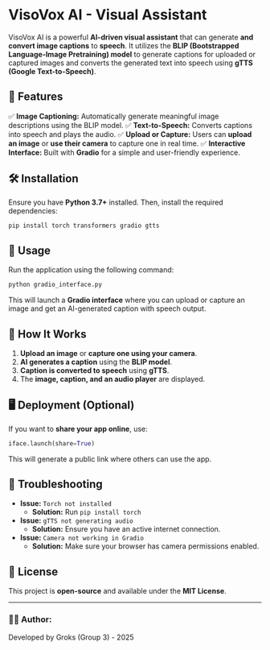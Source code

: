# VisoVox AI - Visual Assistant

VisoVox AI is a powerful **AI-driven visual assistant** that can generate **and convert image captions** to **speech**. It utilizes the **BLIP (Bootstrapped Language-Image Pretraining) model** to generate captions for uploaded or captured images and converts the generated text into speech using **gTTS (Google Text-to-Speech)**.

## 🚀 Features

✅ **Image Captioning:** Automatically generate meaningful image descriptions using the BLIP model. ✅ **Text-to-Speech:** Converts captions into speech and plays the audio.
✅ **Upload or Capture:** Users can **upload an image** or **use their camera** to capture one in real time. ✅ **Interactive Interface:** Built with **Gradio** for a simple and user-friendly experience.

## 🛠️ Installation

Ensure you have **Python 3.7+** installed. Then, install the required dependencies:

```bash
pip install torch transformers gradio gtts
```

## 🚀 Usage

Run the application using the following command:

```bash
python gradio_interface.py
```

This will launch a **Gradio interface** where you can upload or capture an image and get an AI-generated caption with speech output.

## 📌 How It Works

1. **Upload an image** or **capture one using your camera**.
2. **AI generates a caption** using the **BLIP model**.
3. **Caption is converted to speech** using **gTTS**.
4. The **image, caption, and an audio player** are displayed.

## 🖥️ Deployment (Optional)

If you want to **share your app online**, use:

```python
iface.launch(share=True)
```

This will generate a public link where others can use the app.

## 🔧 Troubleshooting

- **Issue:** `Torch not installed`
  - **Solution:** Run `pip install torch`
- **Issue:** `gTTS not generating audio`
  - **Solution:** Ensure you have an active internet connection.
- **Issue:** `Camera not working in Gradio`
  - **Solution:** Make sure your browser has camera permissions enabled.

## 📜 License

This project is **open-source** and available under the **MIT License**.

---

### **👨‍💻 Author:**

Developed by Groks (Group 3) - 2025

